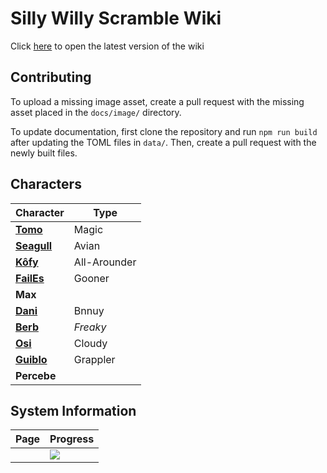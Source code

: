 # Silly Willy Scramble Wiki
Click [here](https://brewffee.github.io/SillyWillyScrambleWiki/) to open the latest version of the wiki

## Contributing
To upload a missing image asset, create a pull request with the missing asset placed in the `docs/image/` directory.

To update documentation, first clone the repository and run `npm run build` after updating the TOML files in `data/`.
Then, create a pull request with the newly built files.

## Characters
| Character                                                                                | Type         |
|------------------------------------------------------------------------------------------|--------------|
| **[Tomo](https://brewffee.github.io/SillyWillyScrambleWiki/characters/tomo.html)**       | Magic        |
| **[Seagull](https://brewffee.github.io/SillyWillyScrambleWiki/characters/seagull.html)** | Avian        |
| **[Kôfy](https://brewffee.github.io/SillyWillyScrambleWiki/characters/kôfy.html)**       | All-Arounder |
| **[FailEs](https://brewffee.github.io/SillyWillyScrambleWiki/characters/failes.html)**   | Gooner       |
| **Max**                                                                                  |              |
| **[Dani](https://brewffee.github.io/SillyWillyScrambleWiki/characters/dani.html)**       | Bnnuy        |
| **[Berb](https://brewffee.github.io/SillyWillyScrambleWiki/characters/berb.html)**       | _Freaky_     |
| **[Osi](https://brewffee.github.io/SillyWillyScrambleWiki/characters/osi.html)**         | Cloudy       |
| **[Guiblo](https://brewffee.github.io/SillyWillyScrambleWiki/characters/guiblo.html)**   | Grappler     |
| **Percebe**                                                                              |              |

## System Information
| Page | Progress                         |
|------|----------------------------------|
|      | ![](https://geps.dev/progress/0) |
